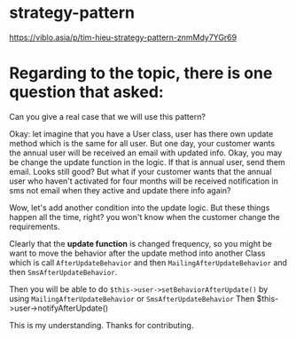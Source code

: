 # strategy-pattern
https://viblo.asia/p/tim-hieu-strategy-pattern-znmMdy7YGr69

# Regarding to the topic, there is one question that asked:
Can you give a real case that we will use this pattern?

Okay: let imagine that you have a User class, user has there own update method which is the same for all user. But one day, your customer wants the annual user will be received an email with updated info. Okay, you may be change the update function in the logic. If that is annual user, send them email. Looks still good? But what if your customer wants that the annual user who haven't activated for four months will be received notification in sms not email when they active and update there info again? 

Wow, let's add another condition into the update logic. But these things happen all the time, right? you won't know when the customer change the requirements.

Clearly that the **update function** is changed frequency, so you might be want to move the behavior after the update method into another Class which is call `AfterUpdateBehavior` and then `MailingAfterUpdateBehavior` and then `SmsAfterUpdateBehavior`.

Then you will be able to do
`$this->user->setBehaviorAfterUpdate()` by using `MailingAfterUpdateBehavior` or `SmsAfterUpdateBehavior`
Then $this->user->notifyAfterUpdate()

This is my understanding. Thanks for contributing.